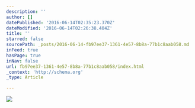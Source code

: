```yaml
---
description: ''
author: []
datePublished: '2016-06-14T02:35:23.370Z'
dateModified: '2016-06-14T02:26:38.404Z'
title: ''
starred: false
sourcePath: _posts/2016-06-14-fb97ee37-1361-4e57-8b8a-77b1c8aab058.md
inFeed: true
hasPage: true
inNav: false
url: fb97ee37-1361-4e57-8b8a-77b1c8aab058/index.html
_context: 'http://schema.org'
_type: Article

---
```

![](https://the-grid-user-content.s3-us-west-2.amazonaws.com/76d6149e-4e48-4888-afc0-01bd4053d5b2.jpg)
